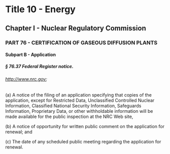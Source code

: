 
# Title 10 - Energy
## Chapter I - Nuclear Regulatory Commission
### PART 76 - CERTIFICATION OF GASEOUS DIFFUSION PLANTS
#### Subpart B - Application
##### § 76.37 Federal Register notice.
###### http://www.nrc.gov;

(a) A notice of the filing of an application specifying that copies of the application, except for Restricted Data, Unclassified Controlled Nuclear Information, Classified National Security Information, Safeguards Information, Proprietary Data, or other withholdable information will be made available for the public inspection at the NRC Web site,

(b) A notice of opportunity for written public comment on the application for renewal; and

(c) The date of any scheduled public meeting regarding the application for renewal.
